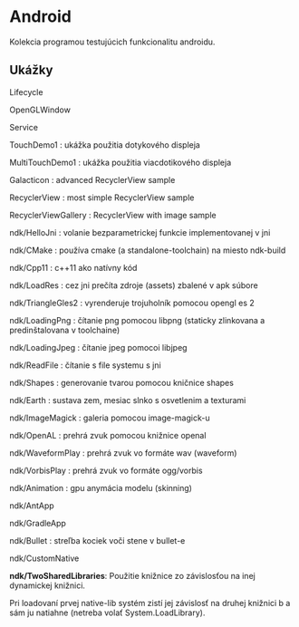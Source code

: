 # Android

Kolekcia programou testujúcich funkcionalitu androidu.


## Ukážky

Lifecycle

OpenGLWindow

Service

TouchDemo1 : ukážka použitia dotykového displeja

MultiTouchDemo1 : ukážka použitia viacdotikového displeja

Galacticon : advanced RecyclerView sample

RecyclerView : most simple RecyclerView sample

RecyclerViewGallery : RecyclerView with image sample

ndk/HelloJni : volanie bezparametrickej funkcie implementovanej v jni

ndk/CMake : používa cmake (a standalone-toolchain) na miesto ndk-build

ndk/Cpp11 : c++11 ako natívny kód

ndk/LoadRes : cez jni prečíta zdroje (assets) zbalené v apk súbore

ndk/TriangleGles2 : vyrenderuje trojuholník pomocou opengl es 2

ndk/LoadingPng : čítanie png pomocou libpng (staticky zlinkovana a predinštalovana v toolchaine)

ndk/LoadingJpeg : čítanie jpeg pomocoi libjpeg

ndk/ReadFile : čítanie s file systemu s jni

ndk/Shapes : generovanie tvarou pomocou kničnice shapes

ndk/Earth : sustava zem, mesiac slnko s osvetlenim a texturami

ndk/ImageMagick : galeria pomocou image-magick-u

ndk/OpenAL : prehrá zvuk pomocou knižnice openal

ndk/WaveformPlay : prehrá zvuk vo formáte wav (waveform)

ndk/VorbisPlay : prehrá zvuk vo formáte ogg/vorbis

ndk/Animation : gpu anymácia modelu (skinning)

ndk/AntApp

ndk/GradleApp

ndk/Bullet : streľba kociek voči stene v bullet-e

ndk/CustomNative


**ndk/TwoSharedLibraries**: Použitie knižnice zo závislosťou na inej dynamickej knižnici. 

Pri loadovaní prvej native-lib systém zistí jej závislosť na druhej knižnici b a sám ju natiahne (netreba volať System.LoadLibrary).


